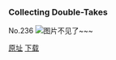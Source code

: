 ### Collecting Double-Takes
No.236
![图片不见了~~~](https://imgs.xkcd.com/comics/collecting_double_takes.png)

[原址](https://xkcd.com//236) [下载](https://imgs.xkcd.com/comics/collecting_double_takes.png)

